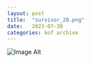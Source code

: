 ```yaml
---
layout:	post
title:	"survivor_20.png"
date:	2023-07-30
categories:	kof archive
---
```


![Image Alt](https://k0f.github.io/assets/survivor_20.png)